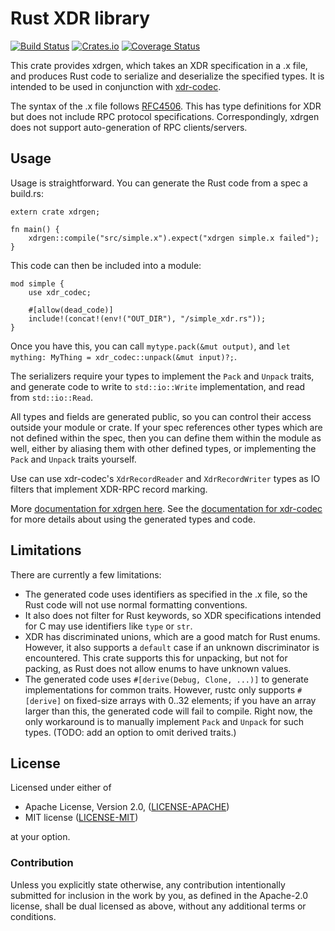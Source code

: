 # Rust XDR library

[![Build Status](https://travis-ci.org/jsgf/rust-xdr.svg?branch=master)](https://travis-ci.org/jsgf/rust-xdr)
[![Crates.io](https://img.shields.io/crates/v/xdrgen.svg)](https://crates.io/crates/xdrgen)
[![Coverage Status](https://coveralls.io/repos/github/jsgf/promising-future/badge.svg?branch=master)](https://coveralls.io/github/jsgf/promising-future?branch=master)

This crate provides xdrgen, which takes an XDR specification in a .x
file, and produces Rust code to serialize and deserialize the
specified types. It is intended to be used in conjunction with
[xdr-codec](https://github.com/jsgf/rust-xdr-codec).

The syntax of the .x file follows
[RFC4506](https://tools.ietf.org/html/rfc4506.html). This has type definitions
for XDR but does not include RPC protocol specifications. Correspondingly,
xdrgen does not support auto-generation of RPC clients/servers.

## Usage

Usage is straightforward. You can generate the Rust code from a spec a build.rs:

```
extern crate xdrgen;

fn main() {
    xdrgen::compile("src/simple.x").expect("xdrgen simple.x failed");
}
```

This code can then be included into a module:

```
mod simple {
    use xdr_codec;

    #[allow(dead_code)]
    include!(concat!(env!("OUT_DIR"), "/simple_xdr.rs"));
}
```

Once you have this, you can call `mytype.pack(&mut output)`, and
`let mything: MyThing = xdr_codec::unpack(&mut input)?;`.

The serializers require your types to implement the `Pack` and `Unpack`
traits, and generate code to write to `std::io::Write` implementation, and
read from `std::io::Read`.

All types and fields are generated public, so you can control their access
outside your module or crate. If your spec references other types which are
not defined within the spec, then you can define them within the module
as well, either by aliasing them with other defined types, or implementing
the `Pack` and `Unpack` traits yourself.

Use can use xdr-codec's `XdrRecordReader` and `XdrRecordWriter` types as IO
filters that implement XDR-RPC record marking.

More [documentation for xdrgen
here](https://jsgf.github.io/rust-xdr/doc/xdrgen/index.html). See the
[documentation for
xdr-codec](https://jsgf.github.io/rust-xdr/doc/xdr_codec/index.html) for more
details about using the generated types and code.

## Limitations

There are currently a few limitations:
   * The generated code uses identifiers as specified in the .x file, so the
     Rust code will not use normal formatting conventions.
   * It also does not filter for Rust keywords, so XDR specifications intended
     for C may use identifiers like `type` or `str`.
   * XDR has discriminated unions, which are a good match for Rust enums.
     However, it also supports a `default` case if an unknown discriminator
     is encountered. This crate supports this for unpacking, but not for
     packing, as Rust does not allow enums to have unknown values.
   * The generated code uses `#[derive(Debug, Clone, ...)]` to generate
     implementations for common traits. However, rustc only supports `#[derive]`
     on fixed-size arrays with 0..32 elements; if you have an array larger than
     this, the generated code will fail to compile. Right now, the only workaround
     is to manually implement `Pack` and `Unpack` for such types.
     (TODO: add an option to omit derived traits.)

## License

Licensed under either of

 * Apache License, Version 2.0, ([LICENSE-APACHE](http://www.apache.org/licenses/LICENSE-2.0))
 * MIT license ([LICENSE-MIT](http://opensource.org/licenses/MIT))

at your option.

### Contribution

Unless you explicitly state otherwise, any contribution intentionally submitted
for inclusion in the work by you, as defined in the Apache-2.0 license, shall be dual licensed as above, without any
additional terms or conditions.
